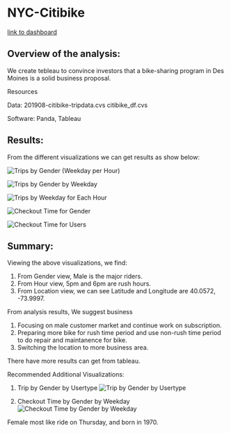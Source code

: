 # NYC-Citibike

[link to dashboard](https://public.tableau.com/app/profile/yizhe.wang/viz/NYCCityBikeChallenge_16488760370800/TripsStory?publish=yes "link to dashboard")

## Overview of the analysis: 

We create tebleau to convince investors that a bike-sharing program in Des Moines is a solid business proposal.

Resources

Data:  201908-citibike-tripdata.cvs
       citibike_df.cvs

Software:  Panda, Tableau

## Results: 

From the different visualizations we can get results as show below:

![Trips by Gender (Weekday per Hour)](https://user-images.githubusercontent.com/95401877/161369191-e80d1aa5-d554-4b51-b96e-a90cc2236539.png)


![Trips by Gender by Weekday](https://user-images.githubusercontent.com/95401877/161369192-2037f9b1-7fa0-43d9-9d35-c224c51dbec9.png)


![Trips by Weekday for Each Hour](https://user-images.githubusercontent.com/95401877/161369193-2224fc10-43f1-4bdc-9238-2a205252c712.png)


![Checkout Time for Gender](https://user-images.githubusercontent.com/95401877/161370177-2f7a5d73-69ea-4ee1-b9b4-873c43feb0a9.png)


![Checkout Time for Users](https://user-images.githubusercontent.com/95401877/161370178-671355a0-6ef7-45ac-bbe7-3dcf740bfa77.png)

## Summary: 

Viewing the above visualizations, we find:

1. From Gender view, Male is the major riders.
2. From Hour view, 5pm and 6pm are rush hours.
3. From Location view, we can see Latitude and Longitude are 40.0572, -73.9997.

From analysis results, We suggest business

1. Focusing on male customer market and continue work on subscription.
2. Preparing more bike for rush time period and use non-rush time period to do repair and maintanence for bike.
3. Switching the location to more business area.

There have more results can get from tableau. 

Recommended Additional Visualizations:
1. Trip by Gender by Usertype
![Trip by Gender by Usertype](https://user-images.githubusercontent.com/95401877/161369160-e33c2e90-2eae-4e13-a0b1-bc339e7a5018.png)

2. Checkout Time by Gender by Weekday
![Checkout Time by Gender by Weekday](https://user-images.githubusercontent.com/95401877/161369168-1af87992-7615-42e3-bc51-0888d831af9b.png)

Female most like ride on Thursday, and born in 1970. 
